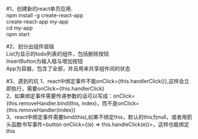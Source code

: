 #1、创建新的react单页应用.</br>
 npm install -g create-react-app</br>
 create-react-app my-app</br>
 cd my-app</br>
 npm start</br>

#2、划分出组件层级</br>
 List为显示的todo列表的组件，包括删除按钮</br>
 InsertButton为输入框与增加按钮</br>
 App为容器，包含了全部，并且用来共享组件间的状态</br>
 
#3、遇到的坑
 1、react中绑定事件不能onClick={this.handlerClick()},这样会立即执行，需要onClick={this.handlerClick}</br>
 2、如果绑定事件需要传递参数的话可以写成：onClick={this.removeHandler.bind(this, index)，而不是onClick={this.removeHandler(index)}</br>
 3、react中绑定事件需要bind(this),如果不绑定this，默认的this为null，或者用箭头函数书写事件<button onClick={(e) => this.handleClick(e)}>，这样也能绑定this</br>
